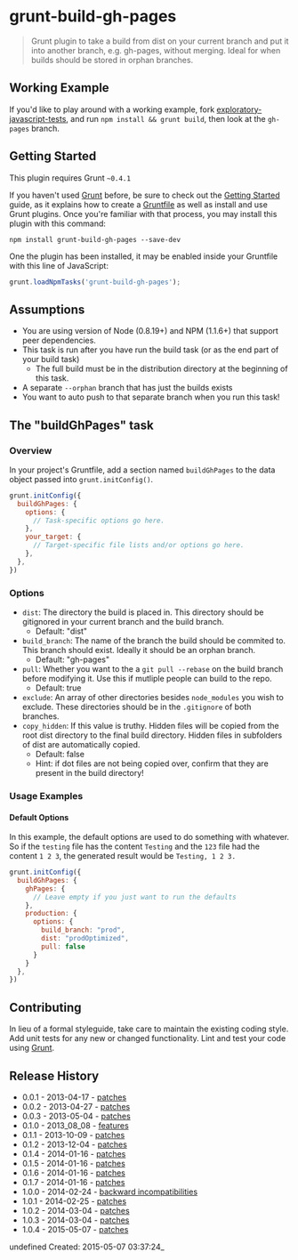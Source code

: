 # grunt-build-gh-pages

> Grunt plugin to take a build from dist on your current branch and put it into another branch, e.g. gh-pages, without merging. Ideal for when builds should be stored in orphan branches.

## Working Example

If you'd like to play around with a working example, fork [exploratory-javascript-tests](https://github.com/pajtai/exploratory-javascript-tests), and run `npm install && grunt build`, then look at the `gh-pages` branch.

## Getting Started
This plugin requires Grunt `~0.4.1`

If you haven't used [Grunt](http://gruntjs.com/) before, be sure to check out the [Getting Started](http://gruntjs.com/getting-started) guide, as it explains how to create a [Gruntfile](http://gruntjs.com/sample-gruntfile) as well as install and use Grunt plugins. Once you're familiar with that process, you may install this plugin with this command:

```shell
npm install grunt-build-gh-pages --save-dev
```

One the plugin has been installed, it may be enabled inside your Gruntfile with this line of JavaScript:

```js
grunt.loadNpmTasks('grunt-build-gh-pages');
```

## Assumptions

* You are using version of Node (0.8.19+) and NPM (1.1.6+) that support peer dependencies.
* This task is run after you have run the build task (or as the end part of your build task)
  * The full build must be in the distribution directory at the beginning of this task.
* A separate `--orphan` branch that has just the builds exists
* You want to auto push to that separate branch when you run this task!

## The "buildGhPages" task

### Overview
In your project's Gruntfile, add a section named `buildGhPages` to the data object passed into `grunt.initConfig()`.

```js
grunt.initConfig({
  buildGhPages: {
    options: {
      // Task-specific options go here.
    },
    your_target: {
      // Target-specific file lists and/or options go here.
    },
  },
})
```

### Options

* `dist`: The directory the build is placed in. This directory should be gitignored in your current branch and the build branch.
  * Default: "dist"
* `build_branch`: The name of the branch the build should be commited to. This branch should exist. Ideally it should be an orphan branch.
  * Default: "gh-pages"
* `pull`: Whether you want to the a `git pull --rebase` on the build branch before modifying it. Use this if mutliple people can build to the repo.
  * Default: true
* `exclude`: An array of other directories besides `node_modules` you wish to exclude. These directories should be in the `.gitignore` of both branches.
* `copy_hidden`: If this value is truthy. Hidden files will be copied from the root dist directory to the final build directory. Hidden files in subfolders of dist are automatically copied.
  * Default: false
  * Hint: if dot files are not being copied over, confirm that they are present in the build directory!

### Usage Examples

#### Default Options
In this example, the default options are used to do something with whatever. So if the `testing` file has the content `Testing` and the `123` file had the content `1 2 3`, the generated result would be `Testing, 1 2 3.`

```js
grunt.initConfig({
  buildGhPages: {
    ghPages: {
      // Leave empty if you just want to run the defaults
    },
    production: {
      options: {
        build_branch: "prod",
        dist: "prodOptimized",
        pull: false
      }
    }
  },
})
```

## Contributing
In lieu of a formal styleguide, take care to maintain the existing coding style. Add unit tests for any new or changed functionality. Lint and test your code using [Grunt](http://gruntjs.com/).

## Release History

* 0.0.1 - 2013-04-17 - [patches](https://github.com/pajtai/grunt-build-gh-pages/tree/master/release_notes/0.0.1_2013-04-17.md)
* 0.0.2 - 2013-04-27 - [patches](https://github.com/pajtai/grunt-build-gh-pages/tree/master/release_notes/0.0.2_2013-04-27.md)
* 0.0.3 - 2013-05-04 - [patches](https://github.com/pajtai/grunt-build-gh-pages/tree/master/release_notes/0.0.3_2013-05-04.md)
* 0.1.0 - 2013_08_08 - [features](https://github.com/pajtai/grunt-build-gh-pages/tree/master/release_notes/0.1.0_2013_08_08.md)
* 0.1.1 - 2013-10-09 - [patches](https://github.com/pajtai/grunt-build-gh-pages/tree/master/release_notes/0.1.1_2013-10-09.md)
* 0.1.2 - 2013-12-04 - [patches](https://github.com/pajtai/grunt-build-gh-pages/tree/master/release_notes/0.1.2_2013-12-04.md)
* 0.1.4 - 2014-01-16 - [patches](https://github.com/pajtai/grunt-build-gh-pages/tree/master/release_notes/0.1.4_2014-01-16.md)
* 0.1.5 - 2014-01-16 - [patches](https://github.com/pajtai/grunt-build-gh-pages/tree/master/release_notes/0.1.5_2014-01-16.md)
* 0.1.6 - 2014-01-16 - [patches](https://github.com/pajtai/grunt-build-gh-pages/tree/master/release_notes/0.1.6_2014-01-16.md)
* 0.1.7 - 2014-01-16 - [patches](https://github.com/pajtai/grunt-build-gh-pages/tree/master/release_notes/0.1.7_2014-01-16.md)
* 1.0.0 - 2014-02-24 - [backward incompatibilities](https://github.com/pajtai/grunt-build-gh-pages/tree/master/release_notes/1.0.0_2014-02-24.md)
* 1.0.1 - 2014-02-25 - [patches](https://github.com/pajtai/grunt-build-gh-pages/tree/master/release_notes/1.0.1_2014-02-25.md)
* 1.0.2 - 2014-03-04 - [patches](https://github.com/pajtai/grunt-build-gh-pages/tree/master/release_notes/1.0.2_2014-03-04.md)
* 1.0.3 - 2014-03-04 - [patches](https://github.com/pajtai/grunt-build-gh-pages/tree/master/release_notes/1.0.3_2014-03-04.md)
* 1.0.4 - 2015-05-07 - [patches](https://github.com/pajtai/grunt-build-gh-pages/tree/master/release_notes/1.0.4_2015-05-07.md)


undefined Created: 2015-05-07 03:37:24_
